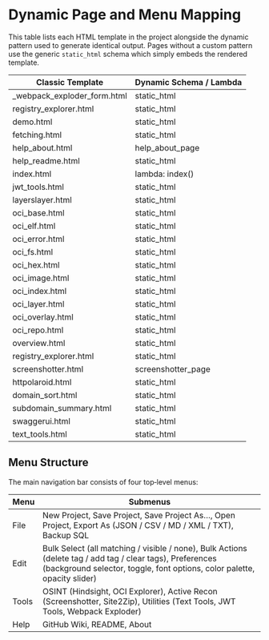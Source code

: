 # Dynamic Page and Menu Mapping

This table lists each HTML template in the project alongside the dynamic pattern used to generate identical output. Pages without a custom pattern use the generic `static_html` schema which simply embeds the rendered template.

| Classic Template | Dynamic Schema / Lambda |
|------------------|------------------------|
| _webpack_exploder_form.html | static_html |
| registry_explorer.html | static_html |
| demo.html | static_html |
| fetching.html | static_html |
| help_about.html | help_about_page |
| help_readme.html | static_html |
| index.html | lambda: index() |
| jwt_tools.html | static_html |
| layerslayer.html | static_html |
| oci_base.html | static_html |
| oci_elf.html | static_html |
| oci_error.html | static_html |
| oci_fs.html | static_html |
| oci_hex.html | static_html |
| oci_image.html | static_html |
| oci_index.html | static_html |
| oci_layer.html | static_html |
| oci_overlay.html | static_html |
| oci_repo.html | static_html |
| overview.html | static_html |
| registry_explorer.html | static_html |
| screenshotter.html | screenshotter_page |
| httpolaroid.html | static_html |
| domain_sort.html | static_html |
| subdomain_summary.html | static_html |
| swaggerui.html | static_html |
| text_tools.html | static_html |

## Menu Structure

The main navigation bar consists of four top‑level menus:

| Menu | Submenus |
|------|----------|
| File | New Project, Save Project, Save Project As…, Open Project, Export As (JSON / CSV / MD / XML / TXT), Backup SQL |
| Edit | Bulk Select (all matching / visible / none), Bulk Actions (delete tag / add tag / clear tags), Preferences (background selector, toggle, font options, color palette, opacity slider) |
| Tools | OSINT (Hindsight, OCI Explorer), Active Recon (Screenshotter, Site2Zip), Utilities (Text Tools, JWT Tools, Webpack Exploder) |
| Help | GitHub Wiki, README, About |

